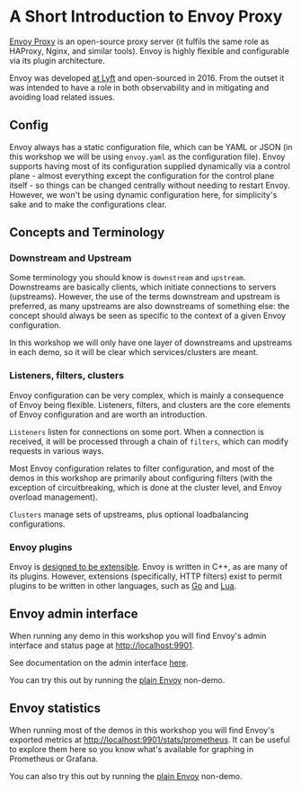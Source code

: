 # A Short Introduction to Envoy Proxy

[Envoy Proxy](https://www.envoyproxy.io/) is an open-source proxy server (it fulfils the same role as HAProxy, Nginx, and similar tools). Envoy is highly flexible and configurable via its plugin architecture.

Envoy was developed [at Lyft](https://mattklein123.dev/2021/09/14/5-years-envoy-oss/) and open-sourced in 2016.
From the outset it was intended to have a role in both observability and in mitigating and avoiding load related issues.

## Config

Envoy always has a static configuration file, which can be YAML or JSON (in this workshop we will be using 
`envoy.yaml` as the configuration file). Envoy supports having most of its configuration supplied dynamically via 
a control plane - almost everything except the configuration for the control plane itself - so things can be 
changed centrally without needing to restart Envoy. However, we won't be using
dynamic configuration here, for simplicity's sake and to make the configurations clear.

## Concepts and Terminology

### Downstream and Upstream

Some terminology you should know is `downstream` and `upstream`.
Downstreams are basically clients, which initiate connections to servers (upstreams).
However, the use of the terms downstream and upstream is preferred, as many upstreams are also downstreams of something else: the concept should always be seen as specific to the context of a given Envoy configuration.

In this workshop we will only have one layer of downstreams and upstreams in each demo, so it will be clear which services/clusters are meant.

### Listeners, filters, clusters

Envoy configuration can be very complex, which is mainly a consequence of Envoy being flexible.
Listeners, filters, and clusters are the core elements of Envoy configuration and are worth an introduction.

`Listeners` listen for connections on some port. When a connection is received, it will be processed through
a chain of `filters`, which can modify requests in various ways.

Most Envoy configuration relates to filter configuration, and most of the demos in this workshop are primarily
about configuring filters (with the exception of circuitbreaking, which is done at the cluster level, and Envoy overload 
management).

`Clusters` manage sets of upstreams, plus optional loadbalancing configurations.

### Envoy plugins

Envoy is [designed to be extensible](https://www.envoyproxy.io/docs/envoy/latest/extending/extending).
Envoy is written in C++, as are many of its plugins. 
However, extensions (specifically, HTTP filters) exist to permit plugins to be written in other languages, such as [Go](https://www.envoyproxy.io/docs/envoy/latest/configuration/http/http_filters/golang_filter) and [Lua](https://www.envoyproxy.io/docs/envoy/latest/start/sandboxes/lua).


## Envoy admin interface

When running any demo in this workshop you will find Envoy's admin interface and status page at
[http://localhost:9901](http://localhost:9901).

See documentation on the admin interface [here](https://www.envoyproxy.io/docs/envoy/latest/operations/admin).

You can try this out by running the [plain Envoy](./plain-envoy/README.md) non-demo.

## Envoy statistics

When running most of the demos in this workshop you will find Envoy's exported metrics at
[http://localhost:9901/stats/prometheus](http://localhost:9901/stats/prometheus).
It can be useful to explore them here so you know what's available for graphing in Prometheus or Grafana.

You can also try this out by running the [plain Envoy](./plain-envoy/README.md) non-demo.
